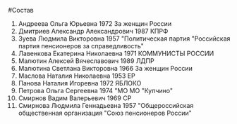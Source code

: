 #Состав
1. Андреева Ольга Юрьевна 1972 За женщин России
2. Дмитриев Александр Александрович 1987 КПРФ
3. Зуева Людмила Викторовна 1957 \"Политическая партия \"Российская партия пенсионеров за справедливость\"
4. Лавенкова Екатерина Николаевна 1971 КОММУНИСТЫ РОССИИ
5. Малютин Алексей Вячеславович 1989 ЛДПР
6. Малютина Светлана Викторовна 1966 За женщин России
7. Маслова Наталия Николаевна 1953 ЕР
8. Панова Наталия Игоревна 1972 ЯБЛОКО
9. Петрова Ольга Сергеевна 1974 \"МО МО \"Купчино\"
10. Смирнов Вадим Валерьевич 1969 СР
11. Смирнова Людмила Геннадьевна 1957 \"Общероссийская общественная организация \"Союз пенсионеров России\"
